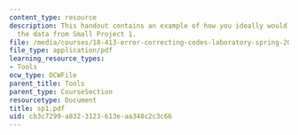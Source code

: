 ```yaml
---
content_type: resource
description: This handout contains an example of how you ideally would have plotted
  the data from Small Project 1.
file: /media/courses/18-413-error-correcting-codes-laboratory-spring-2004/cb3c7299a8323123613eaa348c2c3c66_sp1.pdf
file_type: application/pdf
learning_resource_types:
- Tools
ocw_type: OCWFile
parent_title: Tools
parent_type: CourseSection
resourcetype: Document
title: sp1.pdf
uid: cb3c7299-a832-3123-613e-aa348c2c3c66
---
```

